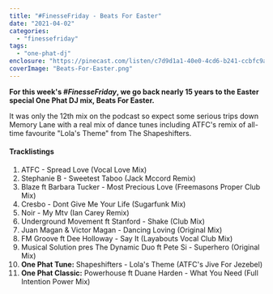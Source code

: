 ```yaml
---
title: "#FinesseFriday - Beats For Easter"
date: "2021-04-02"
categories: 
  - "finessefriday"
tags: 
  - "one-phat-dj"
enclosure: "https://pinecast.com/listen/c7d9d1a1-40e0-4cd6-b241-ccbfc9a7809b.mp3 90792278 audio/mpeg "
coverImage: "Beats-For-Easter.png"
---
```


**For this week's _#FinesseFriday_, we go back nearly 15 years to the Easter special One Phat DJ mix, Beats For Easter.**

It was only the 12th mix on the podcast so expect some serious trips down Memory Lane with a real mix of dance tunes including ATFC's remix of all-time favourite "Lola's Theme" from The Shapeshifters.

#### Tracklistings

1. ATFC - Spread Love (Vocal Love Mix)
2. Stephanie B - Sweetest Taboo (Jack Mccord Remix)
3. Blaze ft Barbara Tucker - Most Precious Love (Freemasons Proper Club Mix)
4. Cresbo - Dont Give Me Your Life (Sugarfunk Mix)
5. Noir - My Mtv (Ian Carey Remix)
6. Underground Movement ft Stanford - Shake (Club Mix)
7. Juan Magan & Victor Magan - Dancing Loving (Original Mix)
8. FM Groove ft Dee Holloway - Say It (Layabouts Vocal Club Mix)
9. Musical Solution pres The Dynamic Duo ft Pete Si - Superhero (Original Mix)
10. **One Phat Tune:** Shapeshifters - Lola's Theme (ATFC's Jive For Jezebel)
11. **One Phat Classic:** Powerhouse ft Duane Harden - What You Need (Full Intention Power Mix)
